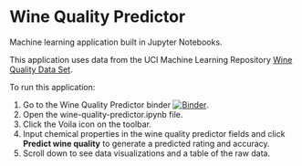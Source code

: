 # Wine Quality Predictor

Machine learning application built in Jupyter Notebooks.

This application uses data from the UCI Machine Learning Repository [Wine Quality Data Set](https://archive.ics.uci.edu/ml/datasets/wine+quality).

To run this application:
1. Go to the Wine Quality Predictor binder [![Binder](https://mybinder.org/badge_logo.svg)](https://mybinder.org/v2/gh/lydia00/wine-quality-predictor.git/HEAD).
2. Open the wine-quality-predictor.ipynb file.
3. Click the Voila icon on the toolbar.
4. Input chemical properties in the wine quality predictor fields and click **Predict wine quality** to generate a predicted rating and accuracy.
5. Scroll down to see data visualizations and a table of the raw data.